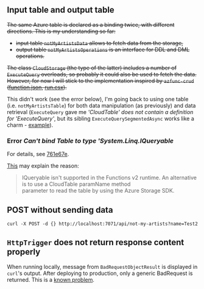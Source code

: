 ## Input table and output table

~~The same Azure table is declared as a binding twice, with different directions. This is my understanding so far:~~

 - ~~input table `notMyArtistsData` allows to fetch data from the storage,~~
 - ~~output table `notMyArtistsOperations` is an interface for DDL and DML operations.~~

~~The class `CloudStorage` (the type of the latter) includes a number of `ExecuteQuery` overloads, so probably
it could also  be used to fetch the data. However, for now I will stick to the implementation inspired by `azfunc-crud`
([function.json](https://github.com/thiagospassos/azfunc-crud/blob/cb86e2aa65fc7c18e3a21f9b8c5b5dfc953640ab/customer/function.json),
 [run.csx](https://github.com/thiagospassos/azfunc-crud/blob/cb86e2aa65fc7c18e3a21f9b8c5b5dfc953640ab/customer/run.csx)).~~

This didn't work (see the error below), I'm going back to using one table (i.e. `notMyArtistsTable`) for both data manipulation
(as previously) and data retrieval (`ExecuteQuery` gave me *'CloudTable' does not contain a definition for 'ExecuteQuery'*,
but its sibling `ExecuteQuerySegmentedAsync` works like a charm - [example](https://gist.github.com/MrMikeFloyd/dacb049eaa1d35bd4f93eb02728a9f39)).

### Error *Can't bind Table to type 'System.Linq.IQueryable* 

For details, see [761e67e](https://github.com/chopeen/last-fm-not-mine-alert-func/commit/761e67e97c6f3caf1631a5d59bd443589ff6f193).

[This](https://docs.microsoft.com/en-us/azure/azure-functions/functions-bindings-storage-table#input---c-example-2) may explain the reason:

> IQueryable isn't supported in the Functions v2 runtime. An alternative is to use a CloudTable paramName method  
> parameter to read the table by using the Azure Storage SDK.

## POST without sending data

    curl -X POST -d {} http://localhost:7071/api/not-my-artists?name=Test2

## `HttpTrigger` does not return response content properly

When running locally, message from `BadRequestObjectResult` is displayed in `curl`'s output. After deploying to production,
only a generic BadRequest is returned. This is a [known problem](https://stackoverflow.com/q/51221375/95).
